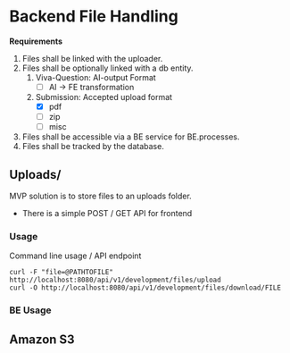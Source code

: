 # Backend File Handling

**Requirements**
1. Files shall be linked with the uploader.
2. Files shall be optionally linked with a db entity.
   1. Viva-Question: AI-output Format
      - [ ] AI -> FE transformation
   2. Submission: Accepted upload format
      - [x] pdf
      - [ ] zip
      - [ ] misc
3. Files shall be accessible via a BE service for BE.processes.
4. Files shall be tracked by the database.

## Uploads/
MVP solution is to store files to an uploads folder.
- There is a simple POST / GET API for frontend

### Usage
Command line usage / API endpoint
```
curl -F "file=@PATHTOFILE" http://localhost:8080/api/v1/development/files/upload
curl -O http://localhost:8080/api/v1/development/files/download/FILE
```

### BE Usage


## Amazon S3